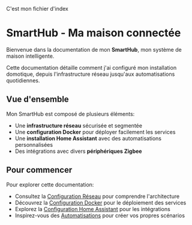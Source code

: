 C'est mon fichier d'index

# SmartHub - Ma maison connectée

Bienvenue dans la documentation de mon **SmartHub**, mon système de maison intelligente.

Cette documentation détaille comment j'ai configuré mon installation domotique, depuis l'infrastructure réseau jusqu'aux automatisations quotidiennes.

## Vue d'ensemble

Mon SmartHub est composé de plusieurs éléments:

- Une **infrastructure réseau** sécurisée et segmentée
- Une **configuration Docker** pour déployer facilement les services
- Une **installation Home Assistant** avec des automatisations personnalisées
- Des intégrations avec divers **périphériques Zigbee**

## Pour commencer

Pour explorer cette documentation:
- Consultez la [Configuration Réseau](network.md) pour comprendre l'architecture
- Découvrez la [Configuration Docker](docker.md) pour le déploiement des services
- Explorez la [Configuration Home Assistant](homeassistant.md) pour les intégrations
- Inspirez-vous des [Automatisations](automations.md) pour créer vos propres scénarios
